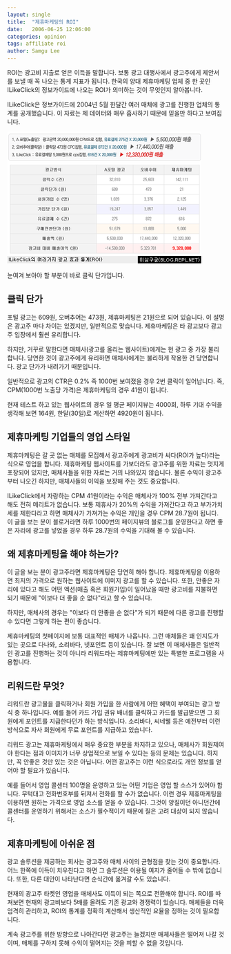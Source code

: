 ```yaml
---
layout: single
title:  "제휴마케팅의 ROI"
date:   2006-06-25 12:06:00
categories: opinion
tags: affiliate roi
author: Samgu Lee
---
```

ROI는 광고비 지출로 얻은 이득을 말합니다. 보통 광고 대행사에서 광고주에게 제안서를 보낼 때 꼭 나오는 통계 지표가 됩니다. 한국의 양대 제휴마케팅 업체 중 한 곳인 ILikeClick의 정보가이드에 나오는 ROI가 의미하는 것이 무엇인지 알아봅니다.

ILikeClick은 정보가이드에 2004년 5월 한달간 여러 매체에 광고를 진행한 업체의 통계를 공개했습니다. 이 자료는 제 데이터와 매우 흡사하기 때문에 믿을만 하다고 보여집니다.

![I like click ROI](/assets/ilikeclick-roi-722672.png)

눈여겨 보아야 할 부분이 바로 클릭 단가입니다.

## 클릭 단가

포털 광고는 609원, 오버추어는 473원, 제휴마케팅은 21원으로 되어 있습니다. 이 설명은 광고주 마다 차이는 있겠지만, 일반적으로 맞습니다. 제휴마케팅은 타 광고보다 광고주 입장에서 훨씬 유리합니다.

하지만, 거꾸로 말한다면 매체사(광고를 올리는 웹사이트)에게는 현 광고 중 가장 불리합니다. 당연한 것이 광고주에게 유리하면 매체사에게는 불리하게 작용한 건 당연합니다. 광고 단가가 내려가기 때문입니다.

일반적으로 광고의 CTR은 0.2% 즉 1000번 보여졌을 경우 2번 클릭이 일어납니다. 즉, CPM(1000번 노출당 가격)은 제휴마케팅의 경우 41원이 됩니다.

현재 테스트 하고 있는 웹사이트의 경우 일 평균 페이지뷰는 4000회, 하루 기대 수익을 생각해 보면 164원, 한달(30일)로 계산하면 4920원이 됩니다.

## 제휴마케팅 기업들의 영업 스타일

제휴마케팅은 갈 곳 없는 매체를 모집해서 광고주에게 광고비가 싸다(ROI가 높다)라는 식으로 영업을 합니다. 제휴마케팅 웹사이트를 가보더라도 광고주를 위한 자료는 멋지게 포장되어 있지만, 매체사들을 위한 자료는 거의 나와있지 않습니다. 물론 수익이 광고주부터 나오긴 하지만, 매체사들의 이익을 보장해 주는 것도 중요합니다.

ILikeClick에서 자랑하는 CPM 41원이라는 수익은 매체사가 100% 전부 가져간다고 해도 전혀 메리트가 없습니다. 보통 제휴사가 20%의 수익을 가져간다고 하고 부가가치세를 제한다라고 하면 매체사가 가져가는 수익은 개인을 경우 CPM 28.7원이 됩니다. 이 글을 보는 분이 블로거라면 하루 1000번의 페이지뷰의 블로그를 운영한다고 하면 좋은 자리에 광고를 넣었을 경우 하루 28.7원의 수익을 기대해 볼 수 있습니다.

## 왜 제휴마케팅을 해야 하는가?

이 글을 보는 분이 광고주라면 제휴마케팅은 당연히 해야 합니다. 제휴마케팅을 이용하면 최저의 가격으로 원하는 웹사이트에 이미지 광고를 할 수 있습니다. 또한, 안좋은 자리에 있다고 해도 어떤 엑션(매출 혹은 회원가입)이 일어났을 때만 광고비를 지불하면 되기 때문에 "이보다 더 좋을 순 없다"라고 할 수 있습니다.

하지만, 매체사의 경우는 "이보다 더 안좋을 순 없다"가 되기 때문에 다른 광고를 진행할 수 있다면 그렇게 하는 편이 좋습니다.

제휴마케팅의 첫페이지에 보통 대표적인 매체가 나옵니다. 그런 매체들은 꽤 인지도가 있는 곳으로 다나와, 소리바다, 넷포인트 등이 있습니다. 잘 보면 이 매체사들은 일반적인 광고를 진행하는 것이 아니라 리워드라는 제휴마케팅에만 있는 특별한 프로그램을 사용합니다.

## 리워드란 무엇?

리워드란 광고물을 클릭하거나 회원 가입을 한 사람에게 어떤 혜택이 부여되는 광고 방식 중 하나입니다. 예를 들어 카드 가입 권유 배너를 클릭하고 카드를 발급받으면 그 회원에게 포인트를 지급한다던가 하는 방식입니다. 소리바다, 씨네웰 등은 예전부터 이런 방식으로 자사 회원에게 무료 포인트를 지급하고 있습니다.

리워드 광고는 제휴마케팅에서 매우 중요한 부분을 차지하고 있으나, 매체사가 회원제여야 한다는 점과 이미지가 너무 상업적으로 보일 수 있다는 등의 문제는 있습니다. 하지만, 꼭 안좋은 것만 있는 것은 아닙니다. 어떤 광고주는 이런 식으로라도 개인 정보를 얻어야 할 필요가 있습니다.

예를 들어서 영업 콜센터 100명을 운영하고 있는 어떤 기업은 영업 할 소스가 있어야 합니다. 무턱대고 전화번호부를 뒤져서 전화를 할 수가 없습니다. 이런 경우 제휴마케팅을 이용하면 원하는 가격으로 영업 소스를 얻을 수 있습니다. 그것이 양질이던 아니던간에 콜센터를 운영하기 위해서는 소스가 필수적이기 때문에 질은 고려 대상이 되지 않습니다.

## 제휴마케팅에 아쉬운 점

광고 솔루션을 제공하는 회사는 광고주와 매체 사이의 균형점을 찾는 것이 중요합니다. 어느 한쪽에 이득이 치우친다고 하면 그 솔루션은 이용될 여지가 줄어들 수 밖에 없습니다. 또한, 다른 대안이 나타난다면 순식간에 옮겨갈 수도 있습니다.

현재의 광고주 타켓인 영업을 매체사도 이득이 되는 쪽으로 전환해야 합니다. ROI를 따져보면 현재의 광고비보다 5배를 올려도 기존 광고와 경쟁력이 있습니다. 매체들을 더욱 엄격히 관리하고, ROI의 통계를 정확히 계산해서 생산적인 요율을 정하는 것이 필요합니다.

계속 광고주를 위한 방향으로 나아간다면 광고주는 늘겠지만 매체사들은 떨어져 나갈 것이며, 매체를 구하지 못해 수익이 떨어지는 것을 피할 수 없을 것입니다.
